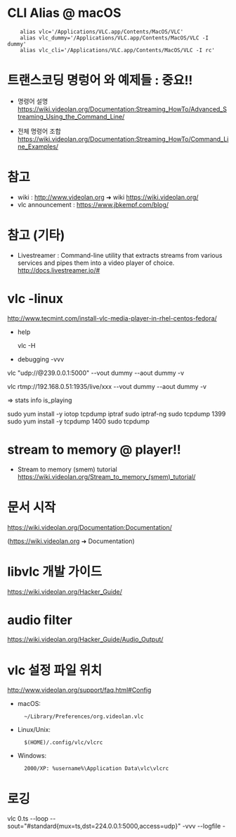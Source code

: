 # CLI Alias @ macOS

        alias vlc='/Applications/VLC.app/Contents/MacOS/VLC'
        alias vlc_dummy='/Applications/VLC.app/Contents/MacOS/VLC -I dummy'
        alias vlc_cli='/Applications/VLC.app/Contents/MacOS/VLC -I rc'

# 트랜스코딩 명렁어 와 예제들 : 중요!!

- 명령어 설명
<https://wiki.videolan.org/Documentation:Streaming_HowTo/Advanced_Streaming_Using_the_Command_Line/>

- 전체 명령어 조합
<https://wiki.videolan.org/Documentation:Streaming_HowTo/Command_Line_Examples/>

# 참고

- wiki : <http://www.videolan.org> ➜ wiki <https://wiki.videolan.org/>
- vlc announcement : https://www.jbkempf.com/blog/

# 참고 (기타)

- Livestreamer : Command-line utility that extracts streams from various services and pipes them into a video player of choice. 
<http://docs.livestreamer.io/#>

# vlc -linux
http://www.tecmint.com/install-vlc-media-player-in-rhel-centos-fedora/


- help

    vlc -H

-  debugging
    -vvv

vlc "udp://@239.0.0.1:5000" --vout dummy --aout dummy -v

vlc rtmp://192.168.0.51:1935/live/xxx --vout dummy --aout dummy -v

=> stats info is_playing

 sudo yum install -y iotop tcpdump iptraf
 sudo iptraf-ng
  sudo tcpdump
 1399  sudo yum install -y tcpdump
 1400  sudo tcpdump

# stream to memory @ player!!

- Stream to memory (smem) tutorial
<https://wiki.videolan.org/Stream_to_memory_(smem)_tutorial/>

# 문서 시작

<https://wiki.videolan.org/Documentation:Documentation/>

(<https://wiki.videolan.org> ➜ Documentation)

# libvlc 개발 가이드

<https://wiki.videolan.org/Hacker_Guide/>

# audio filter

<https://wiki.videolan.org/Hacker_Guide/Audio_Output/>

# vlc 설정 파일 위치


<http://www.videolan.org/support/faq.html#Config>

- macOS:

        ~/Library/Preferences/org.videolan.vlc

- Linux/Unix:
    
        $(HOME)/.config/vlc/vlcrc 

- Windows:

        2000/XP: %username%\Application Data\vlc\vlcrc

# 로깅

vlc 0.ts --loop --sout="#standard{mux=ts,dst=224.0.0.1:5000,access=udp}"  -vvv --logfile -         

